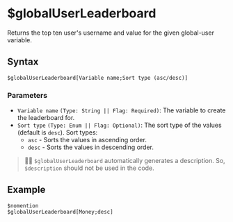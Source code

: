 # $globalUserLeaderboard
Returns the top ten user's username and value for the given global-user variable.

## Syntax
```
$globalUserLeaderboard[Variable name;Sort type (asc/desc)]
```

### Parameters
- `Variable name` `(Type: String || Flag: Required)`: The variable to create the leaderboard for.
- `Sort type` `(Type: Enum || Flag: Optional)`: The sort type of the values (default is `desc`). Sort types:
  - `asc` - Sorts the values in ascending order.
  - `desc` - Sorts the values in descending order.

> 🧙‍♂️ `$globalUserLeaderboard` automatically generates a description. So, `$description` should not be used in the code.

## Example
```
$nomention
$globalUserLeaderboard[Money;desc]
```
